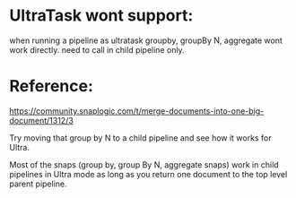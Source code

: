 UltraTask wont support:
=======================

when running a pipeline as ultratask groupby, groupBy N, aggregate wont work directly.
need to call in child pipeline only.


Reference:
===========

https://community.snaplogic.com/t/merge-documents-into-one-big-document/1312/3


Try moving that group by N to a child pipeline and see how it works for Ultra.

Most of the snaps (group by, group By N, aggregate snaps) work in child pipelines in Ultra mode as
long as you return one document to the top level parent pipeline.

